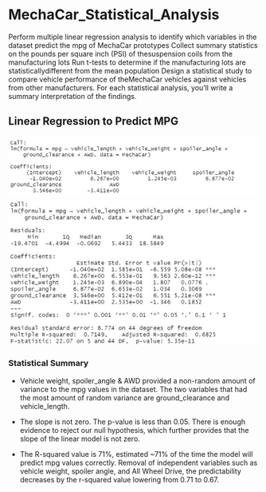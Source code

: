# MechaCar_Statistical_Analysis
Perform multiple linear regression analysis to identify which variables in the dataset predict the mpg of MechaCar prototypes Collect summary statistics on the pounds per square inch (PSI) of thesuspension coils from the manufacturing lots Run t-tests to determine if the manufacturing lots are statisticallydifferent from the mean population Design a statistical study to compare vehicle performance of theMechaCar vehicles against vehicles from other manufacturers. For each statistical analysis, you’ll write a summary interpretation of the findings.
## Linear Regression to Predict MPG
![LM() Function](https://github.com/mayowill303/MechaCar_Statistical_Analysis/blob/main/lm()%20function.jpg?raw=true)
![Summary() Function](https://github.com/mayowill303/MechaCar_Statistical_Analysis/blob/main/summary()function.jpg?raw=true)

### Statistical Summary
- Vehicle weight, spoiler_angle & AWD provided a non-random amount of variance to the mpg values in the dataset. The two variables that had the most amount of random variance are ground_clearance and vehicle_length.

- The slope is not zero.  The p-value is less than 0.05. There is enough evidence to reject our null hypothesis, which further provides that the slope of the linear model is not zero.

- The R-squared value is 71%, estimated ~71% of the time the model will predict mpg values correctly.  Removal of independent variables such as vehicle weight, spoiler angle, and All Wheel Drive, the predictability decreases by the r-squared value lowering from 0.71 to 0.67.
